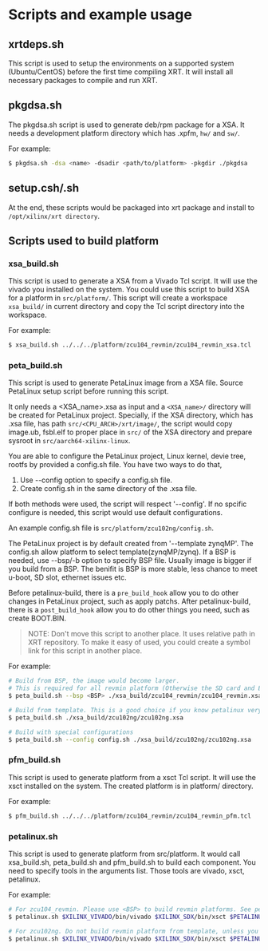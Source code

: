 Scripts and example usage
=========================

## xrtdeps.sh
This script is used to setup the environments on a supported system (Ubuntu/CentOS) before the first time compiling XRT.
It will install all necessary packages to compile and run XRT.

## pkgdsa.sh
The pkgdsa.sh script is used to generate deb/rpm package for a XSA.
It needs a development platform directory which has .xpfm, `hw/` and `sw/`.

For example:
``` bash
$ pkgdsa.sh -dsa <name> -dsadir <path/to/platform> -pkgdir ./pkgdsa
```

## setup.csh/.sh
At the end, these scripts would be packaged into xrt package and install to `/opt/xilinx/xrt directory`.

## Scripts used to build platform

### xsa\_build.sh
This script is used to generate a XSA from a Vivado Tcl script. It will use the vivado you installed on the system.
You could use this script to build XSA for a platform in `src/platform/`.
This script will create a workspace `xsa_build/` in current directory and copy the Tcl script directory into the workspace.

For example:
```bash
$ xsa_build.sh ../../../platform/zcu104_revmin/zcu104_revmin_xsa.tcl
```

### peta\_build.sh
This script is used to generate PetaLinux image from a XSA file. Source PetaLinux setup script before running this script.

It only needs a \<XSA\_name\>.xsa as input and a `<XSA_name>/` directory will be created for PetaLinux project.
Specially, if the XSA directory, which has .xsa file, has path `src/<CPU_ARCH>/xrt/image/`, the script would copy image.ub, fsbl.elf to proper place in `src/` of the XSA directory and prepare sysroot in `src/aarch64-xilinx-linux`.

You are able to configure the PetaLinux project, Linux kernel, devie tree, rootfs by provided a config.sh file.
You have two ways to do that,
1. Use --config option to specify a config.sh file.
2. Create config.sh in the same directory of the .xsa file.

If both methods were used, the script will respect '--config'.
If no spcific configure is needed, this script would use default configurations.

An example config.sh file is `src/platform/zcu102ng/config.sh`.

The PetaLinux project is by default created from '--template zynqMP'. The config.sh allow platform to select template(zynqMP/zynq).
If a BSP is needed, use --bsp/-b option to specify BSP file. Usually image is bigger if you build from a BSP. The benifit is BSP is more stable, less chance to meet u-boot, SD slot, ethernet issues etc.

Before petalinux-build, there is a `pre_build_hook` allow you to do other changes in PetaLinux project, such as apply patchs.
After petalinux-build, there is a `post_build_hook` allow you to do other things you need, such as create BOOT.BIN.

> NOTE: Don't move this script to another place. It uses relative path in XRT repository. To make it easy of used, you could create a symbol link for this script in another place.

For example:
```bash
# Build from BSP, the image would become larger.
# This is required for all revmin platform (Otherwise the SD card and Ethernet would not work).
$ peta_build.sh --bsp <BSP> ./xsa_build/zcu104_revmin/zcu104_revmin.xsa

# Build from template. This is a good choice if you know petalinux very well.
$ peta_build.sh ./xsa_build/zcu102ng/zcu102ng.xsa

# Build with special configurations
$ peta_build.sh --config config.sh ./xsa_build/zcu102ng/zcu102ng.xsa
```

### pfm\_build.sh
This script is used to generate platform from a xsct Tcl script. It will use the xsct installed on the system.
The created platform is in platform/ directory.

For example:
```bash
$ pfm_build.sh ../../../platform/zcu104_revmin/zcu104_revmin_pfm.tcl
```

### petalinux.sh
This script is used to generate platform from src/platform.
It would call xsa\_build.sh, peta\_build.sh and pfm\_build.sh to build each component.
You need to specify tools in the arguments list. Those tools are vivado, xsct, petalinux.

For example:
```bash
# For zcu104_revmin. Please use <BSP> to build revmin platforms. See peta\_build.sh section.
$ petalinux.sh $XILINX_VIVADO/bin/vivado $XILINX_SDX/bin/xsct $PETALINUX zcu104_revmin <XRT_REPO_PATH> <BSP>

# For zcu102ng. Do not build revmin platform from template, unless you know what you are doing.
$ petalinux.sh $XILINX_VIVADO/bin/vivado $XILINX_SDX/bin/xsct $PETALINUX zcu102ng <XRT_REPO_PATH>
```
